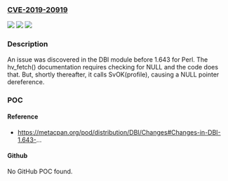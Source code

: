 ### [CVE-2019-20919](https://cve.mitre.org/cgi-bin/cvename.cgi?name=CVE-2019-20919)
![](https://img.shields.io/static/v1?label=Product&message=n%2Fa&color=blue)
![](https://img.shields.io/static/v1?label=Version&message=n%2Fa&color=blue)
![](https://img.shields.io/static/v1?label=Vulnerability&message=n%2Fa&color=brighgreen)

### Description

An issue was discovered in the DBI module before 1.643 for Perl. The hv_fetch() documentation requires checking for NULL and the code does that. But, shortly thereafter, it calls SvOK(profile), causing a NULL pointer dereference.

### POC

#### Reference
- https://metacpan.org/pod/distribution/DBI/Changes#Changes-in-DBI-1.643-...

#### Github
No GitHub POC found.

